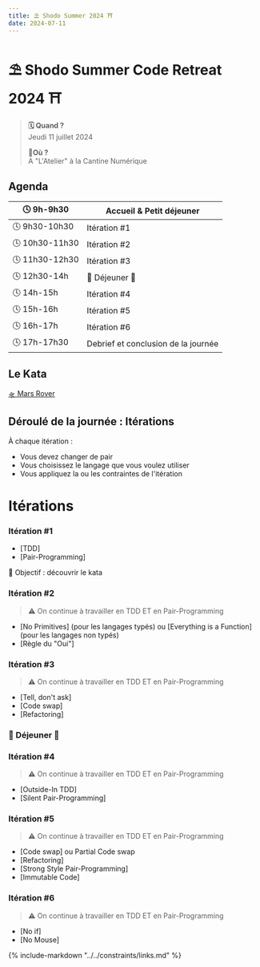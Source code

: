 ```yaml
---
title: ⛱️ Shodo Summer 2024 ⛩️
date: 2024-07-11
---
```


# ⛱️ Shodo Summer Code Retreat 2024 ⛩️

> **🗓️ Quand ?** <br> Jeudi 11 juillet 2024
>
> **📍Où ?** <br> A "L'Atelier" à la Cantine Numérique
<!-- more -->

## Agenda

| 🕓 9h-9h30     | Accueil & Petit déjeuner            |
|----------------|-------------------------------------|
| 🕓 9h30-10h30  | Itération \#1                       |
| 🕓 10h30-11h30 | Itération \#2                       |
| 🕓 11h30-12h30 | Itération \#3                       |
| 🕓 12h30-14h   | 🍕 Déjeuner 🍕                      |
| 🕓 14h-15h     | Itération \#4                       |
| 🕓 15h-16h     | Itération \#5                       |
| 🕓 16h-17h     | Itération \#6                       |
| 🕓 17h-17h30   | Debrief et conclusion de la journée |

## Le Kata

[🛸 Mars Rover](/code-retreat/katas/mars-rover/)

## Déroulé de la journée : Itérations

À chaque itération :

- Vous devez changer de pair
- Vous choisissez le langage que vous voulez utiliser
- Vous appliquez la ou les contraintes de l'itération

# Itérations

### Itération \#1

- [TDD]
- [Pair-Programming]

🎯 Objectif : découvrir le kata

### Itération \#2

> :warning: On continue à travailler en TDD ET en Pair-Programming

- [No Primitives] (pour les langages typés) ou [Everything is a Function] (pour les langages non typés)
- [Règle du "Oui"]

### Itération \#3

> :warning: On continue à travailler en TDD ET en Pair-Programming

- [Tell, don't ask]
- [Code swap]
- [Refactoring]

### 🍕 Déjeuner 🍕

### Itération \#4

> :warning: On continue à travailler en TDD ET en Pair-Programming

- [Outside-In TDD]
- [Silent Pair-Programming]

### Itération \#5

> :warning: On continue à travailler en TDD ET en Pair-Programming

- [Code swap] ou Partial Code swap
- [Refactoring]
- [Strong Style Pair-Programming]
- [Immutable Code]

### Itération \#6

> :warning: On continue à travailler en TDD ET en Pair-Programming

- [No if]
- [No Mouse]

{% include-markdown "../../constraints/links.md" %}